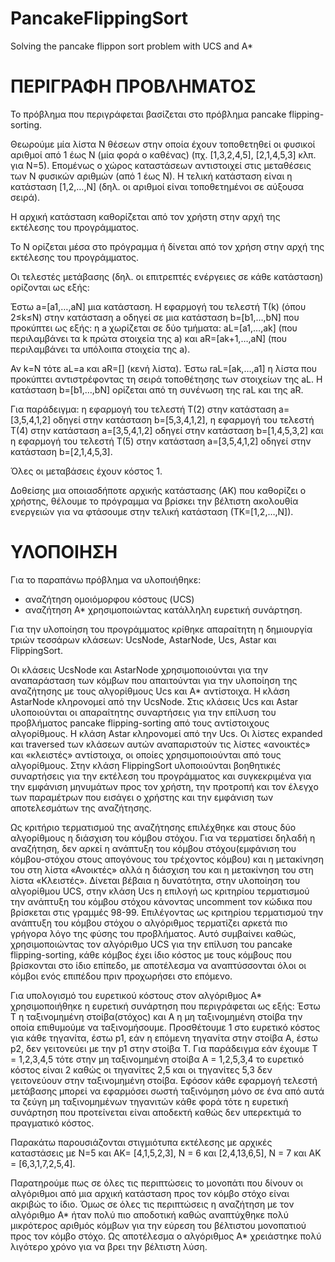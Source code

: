 # PancakeFlippingSort
Solving the pancake flippon sort problem with UCS and A*

# ΠΕΡΙΓΡΑΦΗ ΠΡΟΒΛΗΜΑΤΟΣ 

Το πρόβλημα που περιγράφεται βασίζεται στο πρόβλημα pancake flipping-sorting.

Θεωρούμε μία λίστα Ν θέσεων στην οποία έχουν τοποθετηθεί οι φυσικοί αριθμοί από 1 έως Ν (μία φορά ο καθένας) (πχ. [1,3,2,4,5], [2,1,4,5,3] κλπ. για Ν=5). Επομένως ο χώρος καταστάσεων αντιστοιχεί στις μεταθέσεις των Ν φυσικών αριθμών (από 1 έως Ν). Η τελική κατάσταση είναι η κατάσταση [1,2,…,Ν] (δηλ. οι αριθμοί είναι τοποθετημένοι σε αύξουσα σειρά).

Η αρχική κατάσταση καθορίζεται από τον χρήστη στην αρχή της εκτέλεσης του προγράμματος.

Το Ν ορίζεται μέσα στο πρόγραμμα ή δίνεται από τον χρήση στην αρχή της εκτέλεσης του προγράμματος.

Οι τελεστές μετάβασης (δηλ. οι επιτρεπτές ενέργειες σε κάθε κατάσταση) ορίζονται ως εξής:

Έστω a=[a1,…,aN] μια κατάσταση. Η εφαρμογή του τελεστή Τ(k) (όπου 2≤k≤N) στην κατάσταση a οδηγεί σε μια κατάσταση b=[b1,…,bN] που προκύπτει ως εξής: η a χωρίζεται σε δύο τμήματα: aL=[a1,…,ak] (που περιλαμβάνει τα k πρώτα στοιχεία της a) και aR=[ak+1,…,aN] (που περιλαμβάνει τα υπόλοιπα στοιχεία της a).

Αν k=N τότε aL=a και aR=[] (κενή λίστα). Έστω raL=[ak,…,a1] η λίστα που προκύπτει αντιστρέφοντας τη σειρά τοποθέτησης των στοιχείων της aL. Η κατάσταση b=[b1,…,bN] ορίζεται από τη συνένωση της raL και της aR.

Για παράδειγμα: η εφαρμογή του τελεστή Τ(2) στην κατάσταση a=[3,5,4,1,2] οδηγεί στην κατάσταση b=[5,3,4,1,2], η εφαρμογή του τελεστή Τ(4) στην κατάσταση a=[3,5,4,1,2] οδηγεί στην κατάσταση b=[1,4,5,3,2] και η εφαρμογή του τελεστή Τ(5) στην κατάσταση a=[3,5,4,1,2] οδηγεί στην κατάσταση b=[2,1,4,5,3].

Όλες οι μεταβάσεις έχουν κόστος 1.

Δοθείσης μια οποιασδήποτε αρχικής κατάστασης (ΑΚ) που καθορίζει ο χρήστης, θέλουμε το πρόγραμμα να βρίσκει την βέλτιστη ακολουθία ενεργειών για να φτάσουμε στην τελική κατάσταση (ΤΚ=[1,2,…,Ν]).

# ΥΛΟΠΟΙΗΣΗ

Για το παραπάνω  πρόβλημα να υλοποιήθηκε:
-	αναζήτηση ομοιόμορφου κόστους (UCS)
-	αναζήτηση A* χρησιμοποιώντας κατάλληλη ευρετική συνάρτηση.

Για την υλοποίηση του προγράμματος κρίθηκε απαραίτητη η δημιουργία τριών τεσσάρων κλάσεων: UcsNode, AstarNode, Ucs, Astar και FlippingSort.

Οι κλάσεις UcsNode και AstarNode χρησιμοποιούνται για την αναπαράσταση των κόμβων που απαιτούνται για την υλοποίηση της αναζήτησης με τους αλγορίθμους Ucs και A* αντίστοιχα. Η κλάση AstarNode κληρονομεί από την UcsNode. 
Στις κλάσεις Ucs και Astar υλοποιούνται οι απαραίτητης συναρτήσεις για την επίλυση του προβλήματος pancake flipping-sorting από τους αντίστοιχους αλγορίθμους. Η κλάση Astar κληρονομεί από την Ucs. Οι λίστες expanded και traversed των κλάσεων αυτών αναπαριστούν τις λίστες «ανοικτές» και «κλειστές» αντίστοιχα, οι οποίες χρησιμοποιούνται από τους αλγορίθμους.
Στην κλάση FlippingSort υλοποιούνται βοηθητικές συναρτήσεις για την εκτέλεση του προγράμματος και συγκεκριμένα για την εμφάνιση μηνυμάτων προς τον χρήστη, την προτροπή και τον έλεγχο των παραμέτρων που εισάγει ο χρήστης και την εμφάνιση των αποτελεσμάτων της αναζήτησης.

Ως κριτήριο τερματισμού της αναζήτησης επιλέχθηκε και στους δύο αλγορίθμους η διάσχιση του κόμβου στόχου. Για να τερματίσει δηλαδή η αναζήτηση, δεν αρκεί η ανάπτυξη του κόμβου στόχου(εμφάνιση του κόμβου-στόχου στους απογόνους του τρέχοντος κόμβου) και η μετακίνηση του στη λίστα «Ανοικτές» αλλά η διάσχιση του και η μετακίνηση του στη λίστα «Κλειστές».
Δίνεται βέβαια η δυνατότητα, στην υλοποίηση του αλγορίθμου UCS, στην κλάση Ucs η επιλογή ως κριτηρίου τερματισμού την ανάπτυξη του κόμβου στόχου κάνοντας uncomment τον κώδικα που βρίσκεται στις γραμμές 98-99. Επιλέγοντας ως κριτηρίου τερματισμού την ανάπτυξη του κόμβου στόχου ο αλγόριθμος τερματίζει αρκετά πιο γρήγορα λόγο της φύσης του προβλήματος. Αυτό συμβαίνει καθώς, χρησιμοποιώντας τον αλγόριθμο UCS για την επίλυση του pancake flipping-sorting, κάθε κόμβος έχει ίδιο κόστος με τους κόμβους που βρίσκονται στο ίδιο επίπεδο, με αποτέλεσμα να αναπτύσσονται όλοι οι κόμβοι ενός επιπέδου πριν προχωρήσει στο επόμενο.

Για υπολογισμό του ευρετικού κόστους στον αλγόριθμος A* χρησιμοποιήθηκε η ευρετική συνάρτηση που περιγράφεται ως εξής:
Έστω Τ η ταξινομημένη στοίβα(στόχος) και Α η μη ταξινομημένη στοίβα την οποία επιθυμούμε να ταξινομήσουμε. Προσθέτουμε 1 στο ευρετικό κόστος για κάθε τηγανίτα, έστω p1, εάν η επόμενη τηγανίτα στην στοίβα Α, έστω p2, δεν γειτονεύει με την p1 στην στοίβα T.
Για παράδειγμα εάν έχουμε T = 1,2,3,4,5 τότε στην μη ταξινομημένη στοίβα Α = 1,2,5,3,4 το ευρετικό κόστος είναι 2 καθώς οι τηγανίτες 2,5  και οι τηγανίτες 5,3 δεν γειτονεύουν στην ταξινομημένη στοίβα.
Εφόσον κάθε εφαρμογή τελεστή μετάβασης μπορεί να εφαρμόσει σωστή ταξινόμηση μόνο σε ένα από αυτά τα ζεύγη μη ταξινομημένων τηγανιτών κάθε φορά τότε η ευρετική συνάρτηση που προτείνεται είναι αποδεκτή καθώς δεν υπερεκτιμά το πραγματικό κόστος.



Παρακάτω παρουσιάζονται στιγμιότυπα εκτέλεσης με αρχικές καταστάσεις με N=5 και 
AK= [4,1,5,2,3], N = 6 και [2,4,13,6,5], Ν = 7 και ΑΚ = [6,3,1,7,2,5,4].
 
 

  


Παρατηρούμε πως σε όλες τις περιπτώσεις το μονοπάτι που δίνουν οι αλγόριθμοι από μια αρχική κατάσταση προς τον κόμβο στόχο είναι ακριβώς το ίδιο.
Όμως σε όλες τις περιπτώσεις η αναζήτηση με τον αλγόριθμο A* ήταν πολύ πιο αποδοτική καθώς αναπτύχθηκε πολύ μικρότερος αριθμός κόμβων για την εύρεση του βέλτιστου μονοπατιού προς τον κόμβο στόχο. Ως αποτέλεσμα ο αλγόριθμος A* χρειάστηκε πολύ λιγότερο χρόνο για να βρει την βέλτιστη λύση.
